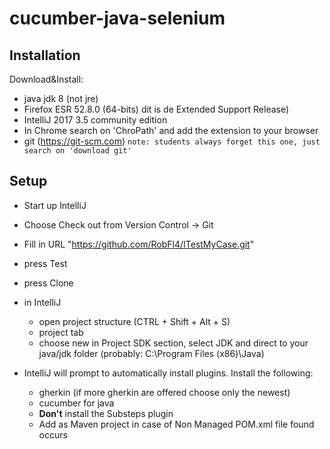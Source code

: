 cucumber-java-selenium
==================

## Installation

Download&Install:
- java jdk 8 (not jre) 
- Firefox ESR 52.8.0 (64-bits) dit is de Extended Support Release)
- IntelliJ 2017 3.5 community edition 
- In Chrome search on 'ChroPath' and add the extension to your browser
- git (https://git-scm.com) `note: students always forget this one, just search on 'download git'`



## Setup

- Start up IntelliJ
- Choose Check out from Version Control -> Git
- Fill in URL "https://github.com/RobFl4/ITestMyCase.git"
- press Test
- press Clone

- in IntelliJ
  - open project structure (CTRL + Shift + Alt + S)
  - project tab
  - choose new in Project SDK section, select JDK and direct to your java/jdk folder (probably: C:\Program Files (x86)\Java)

- IntelliJ will prompt to automatically install plugins. Install the following: 
  - gherkin (if more gherkin are offered choose only the newest)
  - cucumber for java
  - <b>Don't</b> install the Substeps plugin
  - Add as Maven project in case of Non Managed POM.xml file found occurs



